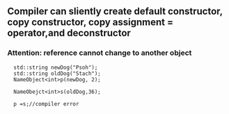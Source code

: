 ## Compiler can sliently create default constructor, copy constructor, copy assignment = operator,and deconstructor

### Attention: reference cannot change to another object
```
  std::string newDog("Psoh");
  std::string oldDog("Stach");
  NameObject<int>p(newDog, 2);
  
  NameObejct<int>s(oldDog,36);
  
  p =s;//compiler error
```

